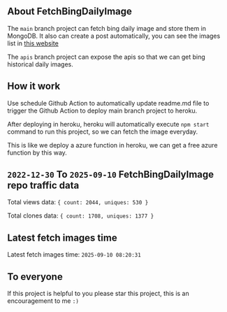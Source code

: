 ## About FetchBingDailyImage

The `main` branch project can fetch bing daily image and store them in MongoDB.
It also can create a post automatically, you can see the images list in [this website](https://oursalbum.netlify.app)

The `apis` branch project can expose the apis so that we can get bing historical daily images.

## How it work

Use schedule Github Action to automatically update readme.md file to trigger the Github Action to deploy main branch project to heroku.

After deploying in heroku, heroku will automatically execute `npm start` command to run this project, so we can fetch the image everyday.

This is like we deploy a azure function in heroku, we can get a free azure function by this way.

## `2022-12-30` To `2025-09-10` FetchBingDailyImage repo traffic data

Total views data: `{ count: 2044, uniques: 530 }`

Total clones data: `{ count: 1708, uniques: 1377 }`

## Latest fetch images time

Latest fetch images time: `2025-09-10 08:20:31`

## To everyone

If this project is helpful to you please star this project, this is an encouragement to me `:)`



